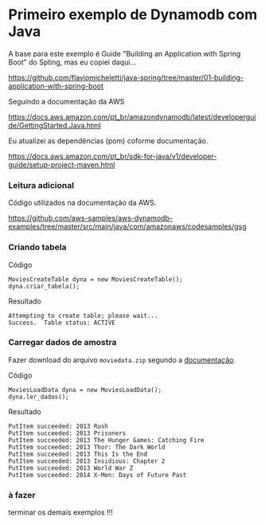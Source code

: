# Primeiro exemplo de Dynamodb com Java

A base para este exemplo é Guide "Building an Application with Spring Boot" do Spting, mas eu copiei daqui...

https://github.com/flaviomicheletti/java-spring/tree/master/01-building-application-with-spring-boot

Seguindo a documentação da AWS

https://docs.aws.amazon.com/pt_br/amazondynamodb/latest/developerguide/GettingStarted.Java.html

Eu atualizei as dependências (pom) coforme documentação.

https://docs.aws.amazon.com/pt_br/sdk-for-java/v1/developer-guide/setup-project-maven.html



### Leitura adicional

Código utilizados na documentação da AWS.

https://github.com/aws-samples/aws-dynamodb-examples/tree/master/src/main/java/com/amazonaws/codesamples/gsg



### Criando tabela

Código

	MoviesCreateTable dyna = new MoviesCreateTable();
	dyna.criar_tabela();

Resultado

	Attempting to create table; please wait...
	Success.  Table status: ACTIVE



### Carregar dados de amostra

Fazer download do arquivo `moviedata.zip` segundo a [documentação](https://docs.aws.amazon.com/pt_br/amazondynamodb/latest/developerguide/GettingStarted.Java.02.html#GettingStarted.Java.02.01).

Código

	MoviesLoadData dyna = new MoviesLoadData();
	dyna.ler_dados();  

Resultado

	PutItem succeeded: 2013 Rush
	PutItem succeeded: 2013 Prisoners
	PutItem succeeded: 2013 The Hunger Games: Catching Fire
	PutItem succeeded: 2013 Thor: The Dark World
	PutItem succeeded: 2013 This Is the End
	PutItem succeeded: 2013 Insidious: Chapter 2
	PutItem succeeded: 2013 World War Z
	PutItem succeeded: 2014 X-Men: Days of Future Past



### à fazer

terminar os demais exemplos !!!



